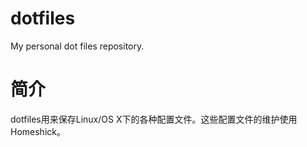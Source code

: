 dotfiles
========

My personal dot files repository.
# 简介
dotfiles用来保存Linux/OS X下的各种配置文件。这些配置文件的维护使用Homeshick。
